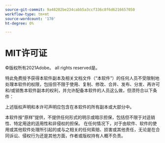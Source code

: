 ```yaml
---
source-git-commit: 9a48202be234cabb5a3ccf336c8f6d6216657050
workflow-type: tm+mt
source-wordcount: '170'
ht-degree: 0%

---
```

# MIT许可证

©版权所有2021Adobe。 all rights reserved是。

特此免费授予获得本软件副本及相关文档文件（“本软件”）的任何人员不受限制地处理本软件的权限，包括但不限于使用、复制、修改、合并、发布、分发、再许可和/或销售本软件副本的权利，并允许配备本软件的人员这么做，但须符合以下条件：

上述版权声明和本许可声明应包含在本软件的所有副本或大部分中。

本软件按“原样”提供，不提供任何形式的明示或暗示担保，包括但不限于对适销性、特定用途的适用性和非侵权的担保。 在任何情况下，对于由软件、软件的使用或其他软件处理所引起的或与之相关的任何索赔、损害或其他责任，无论是在合同诉讼、侵权行为还是其他方面，作者或版权持有人概不负责。
